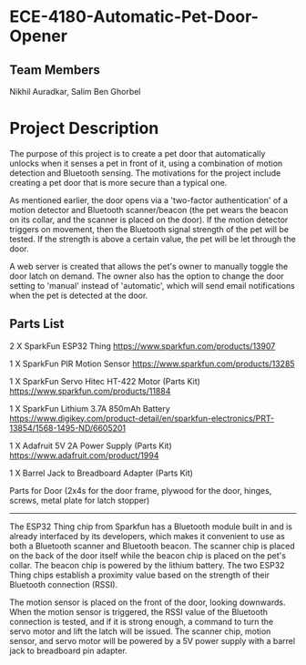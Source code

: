 # ECE-4180-Automatic-Pet-Door-Opener

## Team Members
Nikhil Auradkar, Salim Ben Ghorbel

# Project Description
The purpose of this project is to create a pet door that automatically unlocks when it senses a pet in front of it, using a combination of motion detection and Bluetooth sensing. The motivations for the project include creating a pet door that is more secure than a typical one.

As mentioned earlier, the door opens via a 'two-factor authentication' of a motion detector and Bluetooth scanner/beacon (the pet wears the beacon on its collar, and the scanner is placed on the door). If the motion detector triggers on movement, then the Bluetooth signal strength of the pet will be tested. If the strength is above a certain value, the pet will be let through the door.

A web server is created that allows the pet's owner to manually toggle the door latch on demand. The owner also has the option to change the door setting to 'manual' instead of 'automatic', which will send email notifications when the pet is detected at the door. 

## Parts List
2 X SparkFun ESP32 Thing https://www.sparkfun.com/products/13907

1 X SparkFun PIR Motion Sensor https://www.sparkfun.com/products/13285

1 X SparkFun Servo Hitec HT-422 Motor (Parts Kit) https://www.sparkfun.com/products/11884

1 X SparkFun Lithium 3.7A 850mAh Battery https://www.digikey.com/product-detail/en/sparkfun-electronics/PRT-13854/1568-1495-ND/6605201

1 X Adafruit 5V 2A Power Supply (Parts Kit) https://www.adafruit.com/product/1994

1 X Barrel Jack to Breadboard Adapter (Parts Kit)

Parts for Door (2x4s for the door frame, plywood for the door, hinges, screws, metal plate for latch stopper)

--------------------

The ESP32 Thing chip from Sparkfun has a Bluetooth module built in and is already interfaced by its developers, which makes it convenient to use as both a Bluetooth scanner and Bluetooth beacon. The scanner chip is placed on the back of the door itself while the beacon chip is placed on the pet's collar. The beacon chip is powered by the lithium battery. The two ESP32 Thing chips establish a proximity value based on the strength of their Bluetooth connection (RSSI). 

The motion sensor is placed on the front of the door, looking downwards. When the motion sensor is triggered, the RSSI value of the Bluetooth connection is tested, and if it is strong enough, a command to turn the servo motor and lift the latch will be issued. The scanner chip, motion sensor, and servo motor will be powered by a 5V power supply with a barrel jack to breadboard pin adapter. 




